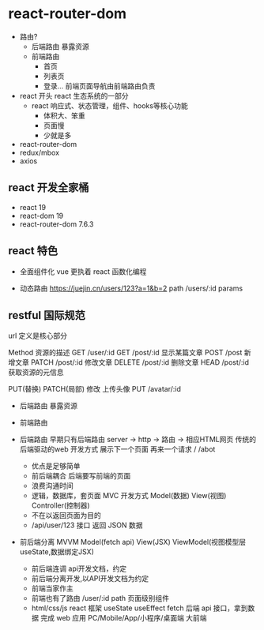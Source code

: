 # react-router-dom

- 路由?
  - 后端路由
    暴露资源
  - 前端路由
    - 首页
    - 列表页
    - 登录...
  前端页面导航由前端路由负责
- react 开头
  react 生态系统的一部分
  - react
    响应式、状态管理，组件、hooks等核心功能
    - 体积大、笨重
    - 页面慢
    - 少就是多
- react-router-dom
- redux/mbox
- axios

## react 开发全家桶

- react 19
- react-dom 19
- react-router-dom 7.6.3

## react 特色

- 全面组件化
  vue 更执着
  react 函数化编程

- 动态路由
  <https://juejin.cn/users/123?a=1&b=2>
  path /users/:id params

## restful 国际规范

url 定义是核心部分

Method 资源的描述
GET /user/:id
GET /post/:id 显示某篇文章
POST /post 新增文章
PATCH /post/:id 修改文章
DELETE /post/:id 删除文章
HEAD /post/:id 获取资源的元信息

PUT(替换) PATCH(局部) 修改
上传头像 PUT /avatar/:id

- 后端路由 暴露资源

- 前端路由

- 后端路由
  早期只有后端路由
  server -> http -> 路由 -> 相应HTML网页 传统的后端驱动的web 开发方式
  展示下一个页面 再来一个请求
  /
  /abot
  - 优点是足够简单
  - 前后端耦合 后端要写前端的页面
  - 浪费沟通时间
  - 逻辑，数据库，套页面 MVC 开发方式 Model(数据) View(视图) Controller(控制器)
  - 不在以返回页面为目的
  - /api/user/123 接口 返回 JSON 数据

- 前后端分离 MVVM Model(fetch api) View(JSX) ViewModel(视图模型层 useState,数据绑定JSX)
  - 前后端连调 api开发文档，约定
  - 前后端分离开发,以API开发文档为约定
  - 前端当家作主
  - 前端也有了路由
    /user/:id path 页面级别组件
  - html/css/js react 框架
    useState
    useEffect
      fetch 后端 api 接口，拿到数据
      完成 web 应用
      PC/Mobile/App/小程序/桌面端 大前端
